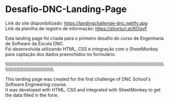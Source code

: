 # Desafio-DNC-Landing-Page

Link do site disponibilizado: https://landingchallenge-dnc.netlify.app <br>
Link da planilha de registro de informação: https://shorturl.at/KOqvF

Esta landing page foi criada para o primeiro desafio do curso de Engenharia de Software da Escola DNC. <br>
Foi desenvolvida utilizando HTML, CSS e integração com o SheetMonkey para captação dos dados preenchidos no formulário.

\\\\\\\\\\\\\\\\\\\\\\\\\\\\\\\\\\\\\\\\\\\\\\\\\\\\\\\\\\\\\\\\\\\\\\\\\\\\\\\\\\\\\\\\\\\\\\\\\\\\\\\\\\\\\\\\\\\\\\\\\\\\\\\\\\\\\\\\\\\\\\\\\\\\\\\\\\\\\\\\\\\\\\\\\\\\\\\\\\\\\\\\\\\\\\\\\\\\\\\\\\\\\\\\\\\\\\\\\\\\\\\\\\\\\\\\\\\\\\\\\\\\\\\\\\\\\\\\\\\\\\\\\\\\\\\\\\\\\\\\\\\\\\\\\\\\\\\\\\\\

This landing page was created for the first challenge of DNC School's Software Engineering course. <br>
It was developed with HTML, CSS and integrated with SheetMonkey to get the data filled in the form.
